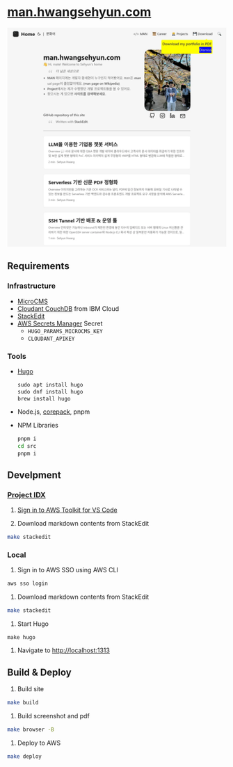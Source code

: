 # [man.hwangsehyun.com](https://man.hwangsehyun.com)

![Screenshot of the site](./assets/image/index.webp)

## Requirements

### Infrastructure

- [MicroCMS](https://microcms.io/en)
- [Cloudant CouchDB](https://www.ibm.com/products/cloudant) from IBM Cloud
- [StackEdit](https://stackedit.io/)
- [AWS Secrets Manager](https://aws.amazon.com/secrets-manager/) Secret
  - `HUGO_PARAMS_MICROCMS_KEY`
  - `CLOUDANT_APIKEY`

### Tools

- [Hugo](https://gohugo.io/)

	```
	sudo apt install hugo
	sudo dnf install hugo
	brew install hugo
	```

- Node.js, [corepack](https://nodejs.org/api/corepack.html), pnpm

- NPM Libraries

	```sh
	pnpm i
	cd src
	pnpm i
	```

## Develpment

### [Project IDX](https://idx.dev/)

1. [Sign in to AWS Toolkit for VS Code](https://docs.aws.amazon.com/toolkit-for-vscode/latest/userguide/connect.html#connect-to-aws)

1. Download markdown contents from StackEdit

  ```sh
  make stackedit
  ```

### Local

1. Sign in to AWS SSO using AWS CLI

  ```sh
  aws sso login
  ```

1. Download markdown contents from StackEdit

  ```sh
  make stackedit
  ```

1. Start Hugo

  ```
  make hugo
  ```

1. Navigate to <http://localhost:1313>

## Build & Deploy

1. Build site

  ```sh
  make build
  ```

1. Build screenshot and pdf

  ```sh
  make browser -B
  ```

1. Deploy to AWS

  ```sh
  make deploy
  ```